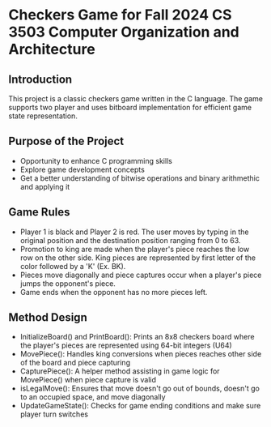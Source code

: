 # Checkers Game for Fall 2024 CS 3503 Computer Organization and Architecture 

## Introduction
This project is a classic checkers game written in the C language. The game supports two player and uses bitboard implementation for efficient game state representation. 

## Purpose of the Project
- Opportunity to enhance C programming skills
- Explore game development concepts
- Get a better understanding of bitwise operations and binary arithmethic and applying it

## Game Rules
- Player 1 is black and Player 2 is red. The user moves by typing in the original position and the destination position ranging from 0 to 63.
- Promotion to king are made when the player's piece reaches the low row on the other side. King pieces are represented by first letter of the color followed by a 'K' (Ex. BK).
- Pieces move diagonally and piece captures occur when a player's piece jumps the opponent's piece.
- Game ends when the opponent has no more pieces left.

## Method Design
- InitializeBoard() and PrintBoard(): Prints an 8x8 checkers board where the player's pieces are represented using 64-bit integers (U64)
- MovePiece(): Handles king conversions when pieces reaches other side of the board and piece capturing
- CapturePiece(): A helper method assisting in game logic for MovePiece() when piece capture is valid
- isLegalMove(): Ensures that move doesn't go out of bounds, doesn't go to an occupied space, and move diagonally
- UpdateGameState(): Checks for game ending conditions and make sure player turn switches

